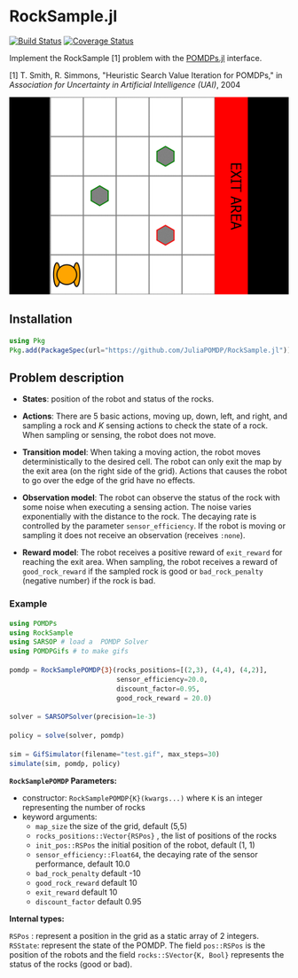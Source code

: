 # RockSample.jl 

[![Build Status](https://travis-ci.org/MaximeBouton/RockSample.jl.svg?branch=master)](https://travis-ci.org/MaximeBouton/RockSample.jl)
[![Coverage Status](https://coveralls.io/repos/github/MaximeBouton/RockSample.jl/badge.svg?branch=master)](https://coveralls.io/github/MaximeBouton/RockSample.jl?branch=master)

Implement the RockSample [1] problem with the [POMDPs.jl](https://github.com/JuliaPOMDP/POMDPs.jl) interface. 

[1] T. Smith, R. Simmons, "Heuristic Search Value Iteration for POMDPs," in *Association for Uncertainty in Artificial Intelligence (UAI)*, 2004

![Rock Sample Illustration](./rocksample.gif)

## Installation

```julia
using Pkg
Pkg.add(PackageSpec(url="https://github.com/JuliaPOMDP/RockSample.jl"))
```


## Problem description


- **States**: position of the robot and status of the rocks.

- **Actions**: There are 5 basic actions, moving up, down, left, and right, and sampling a rock and $K$ sensing actions to check the state of a rock. When sampling or sensing, the robot does not move.  

- **Transition model**: When taking a moving action, the robot moves deterministically to the desired cell. The robot can only exit the map by the exit area (on the right side of the grid). Actions that causes the robot to go over the edge of the grid have no effects.

- **Observation model**: The robot can observe the status of the rock with some noise when executing a sensing action. The noise varies exponentially with the distance to the rock. The decaying rate is controlled by the parameter `sensor_efficiency`. If the robot is moving or sampling it does not receive an observation (receives `:none`).

- **Reward model**: The robot receives a positive reward of `exit_reward` for reaching the exit area. When sampling, the robot receives a reward of `good_rock_reward` if the sampled rock is good or `bad_rock_penalty` (negative number) if the rock is bad.

### Example

```julia
using POMDPs
using RockSample 
using SARSOP # load a  POMDP Solver
using POMDPGifs # to make gifs

pomdp = RockSamplePOMDP{3}(rocks_positions=[(2,3), (4,4), (4,2)], 
                           sensor_efficiency=20.0,
                           discount_factor=0.95, 
                           good_rock_reward = 20.0)

solver = SARSOPSolver(precision=1e-3)

policy = solve(solver, pomdp)

sim = GifSimulator(filename="test.gif", max_steps=30)
simulate(sim, pomdp, policy)
```


**`RockSamplePOMDP` Parameters:** 

- constructor: `RockSamplePOMDP{K}(kwargs...)` where `K` is an integer representing the number of rocks 
- keyword arguments: 
  - `map_size` the size of the grid,  default (5,5)
  - `rocks_positions::Vector{RSPos}` , the list of positions of the rocks
  - `init_pos::RSPos` the initial position of the robot, default (1, 1)
  - `sensor_efficiency::Float64`, the decaying rate of the sensor performance, default 10.0
  - `bad_rock_penalty` default -10
  - `good_rock_reward` default 10
  - `exit_reward` default 10
  - `discount_factor` default 0.95

**Internal types:**

`RSPos` : represent a position in the grid as a static array of 2 integers.
`RSState`: represent the state of the POMDP. The field `pos::RSPos` is the position of the robots
and the field `rocks::SVector{K, Bool}` represents the status of the rocks (good or bad).